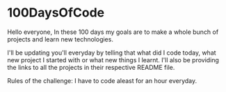 # 100DaysOfCode
Hello everyone,
In these 100 days my goals are to make a whole bunch of projects and learn new technologies.

I'll be updating you'll everyday by telling that what did I code today, what new project I started with or what new things I learnt.
I'll also be providing the links to all the projects in their respective README file.

Rules of the challenge:
I have to code aleast for an hour everyday.

